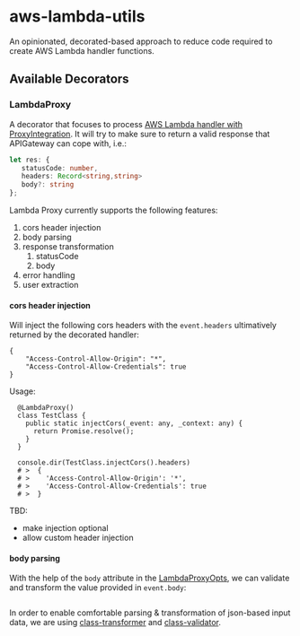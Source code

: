 # aws-lambda-utils

An opinionated, decorated-based approach to reduce code required to create AWS Lambda handler functions.

## Available Decorators
### LambdaProxy

A decorator that focuses to process [AWS Lambda handler with ProxyIntegration](https://docs.aws.amazon.com/apigateway/latest/developerguide/http-api-develop-integrations-lambda.html).
It will try to make sure to return a valid response that APIGateway can cope with, i.e.:
```typescript
let res: {
   statusCode: number,
   headers: Record<string,string>
   body?: string
};
```

Lambda Proxy currently supports the following features:

1. cors header injection
1. body parsing
1. response transformation
    1. statusCode
    1. body
1. error handling
1. user extraction

#### cors header injection

Will inject the following cors headers with the `event.headers` ultimatively returned by the decorated handler:
```
{ 
    "Access-Control-Allow-Origin": "*",
    "Access-Control-Allow-Credentials": true
}
```

Usage: 
```
  @LambdaProxy()
  class TestClass {
    public static injectCors(_event: any, _context: any) {
      return Promise.resolve();
    }
  }
  
  console.dir(TestClass.injectCors().headers)
  # >  {
  # >    'Access-Control-Allow-Origin': '*',
  # >    'Access-Control-Allow-Credentials': true
  # >  }
```

TBD: 
- make injection optional
- allow custom header injection

#### body parsing

With the help of the `body` attribute in the [LambdaProxyOpts](src/decorators/lambda-proxy/index.ts),
we can validate and transform the value provided in `event.body`:
```typescript

```

In order to enable comfortable parsing & transformation of json-based input data, 
we are using [class-transformer](https://github.com/typestack/class-transformer) and [class-validator](https://github.com/typestack/class-validator).

